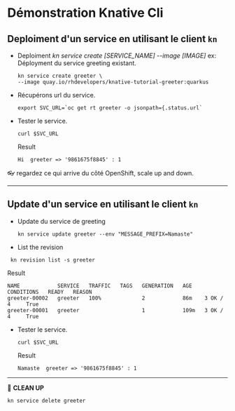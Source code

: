 # Démonstration  Knative Cli


## Deploiment d'un service en utilisant le client `kn`

* Deploiment _kn service create [SERVICE_NAME] --image [IMAGE]_
    ex: Déployment du service greeting existant.
    ```
    kn service create greeter \
    --image quay.io/rhdevelopers/knative-tutorial-greeter:quarkus
    ```

* Récupérons url du service.
    ``` 
    export SVC_URL=`oc get rt greeter -o jsonpath={.status.url`
    ```

* Tester le service.
    ```
    curl $SVC_URL
    ```
    Result
    ```
    Hi  greeter => '9861675f8845' : 1
    ```

:eyeglasses: regardez ce qui arrive du côté OpenShift, scale up and down.

---
## Update d'un service en utilisant le client `kn`

* Update du service de greeting
    ```
    kn service update greeter --env "MESSAGE_PREFIX=Namaste"
    ```

* List the revision
```
 kn revision list -s greeter
```

Result
```
NAME            SERVICE   TRAFFIC   TAGS   GENERATION   AGE    CONDITIONS   READY   REASON
greeter-00002   greeter   100%             2            86m    3 OK / 4     True
greeter-00001   greeter                    1            109m   3 OK / 4     True
```


* Tester le service.
    ```
    curl $SVC_URL
    ```
    Result
    ```
    Namaste  greeter => '9861675f8845' : 1
    ```
---


:construction: __CLEAN UP__
```
kn service delete greeter
```
